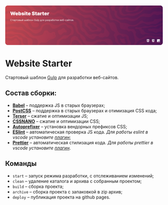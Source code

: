 ![](./preview.png)

# Website Starter

Стартовый шаблон [Gulp](https://gulpjs.com/) для разработки веб-сайтов.

## Состав сборки:

- **[Babel](https://babeljs.io/)** – поддержка JS в старых браузерах;
- **[PostCSS](https://babeljs.io/)** – поддержка в старых браузерах и отимизация CSS кода;
- **[Terser](https://terser.org/)** – сжатие и оптимизации JS;
- **[CSSNANO](https://cssnano.co/)** – сжатие и оптимизации CSS;
- **[Autoprefixer](https://autoprefixer.github.io/)** – установка вендорных префиксов CSS;
- **[ESlint](https://eslint.org/)** – автоматическая проверка JS кода. _Для работы eslint в vscode установите [плагин](https://marketplace.visualstudio.com/items?itemName=dbaeumer.vscode-eslint)_;
- **[Prettier](https://prettier.io/)** – автоматическая стилизация кода. _Для работы prettier в vscode установите [плагин](https://marketplace.visualstudio.com/items?itemName=esbenp.prettier-vscode)_.

## Команды

- `start` – запуск режима разработки, с отслеживанием изменений;
- `clean` – удаление каталога и архива с собранным проектом;
- `build` – сборка проекта;
- `archive` – сборка проекта с запаковкой в zip архив;
- `deploy` – публикация проекта на github pages.

